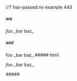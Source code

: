 //T has-passed:no
example 443
##### src
*foo _bar* baz_
##### xml
<?xml version="1.0" encoding="UTF-8"?>
<!DOCTYPE document SYSTEM "CommonMark.dtd">
<document xmlns="http://commonmark.org/xml/1.0">
  <paragraph>
    <emph>
      <text>foo _bar</text>
    </emph>
    <text> baz_</text>
  </paragraph>
</document>
##### html
<p><em>foo _bar</em> baz_</p>
#####

